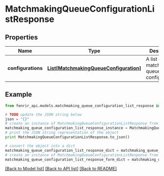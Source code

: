 # MatchmakingQueueConfigurationListResponse


## Properties

Name | Type | Description | Notes
------------ | ------------- | ------------- | -------------
**configurations** | [**List[MatchmakingQueueConfiguration]**](MatchmakingQueueConfiguration.md) | A list of matchmaking queue configurations. | [optional] 

## Example

```python
from fenrir_api.models.matchmaking_queue_configuration_list_response import MatchmakingQueueConfigurationListResponse

# TODO update the JSON string below
json = "{}"
# create an instance of MatchmakingQueueConfigurationListResponse from a JSON string
matchmaking_queue_configuration_list_response_instance = MatchmakingQueueConfigurationListResponse.from_json(json)
# print the JSON string representation of the object
print MatchmakingQueueConfigurationListResponse.to_json()

# convert the object into a dict
matchmaking_queue_configuration_list_response_dict = matchmaking_queue_configuration_list_response_instance.to_dict()
# create an instance of MatchmakingQueueConfigurationListResponse from a dict
matchmaking_queue_configuration_list_response_form_dict = matchmaking_queue_configuration_list_response.from_dict(matchmaking_queue_configuration_list_response_dict)
```
[[Back to Model list]](../README.md#documentation-for-models) [[Back to API list]](../README.md#documentation-for-api-endpoints) [[Back to README]](../README.md)


